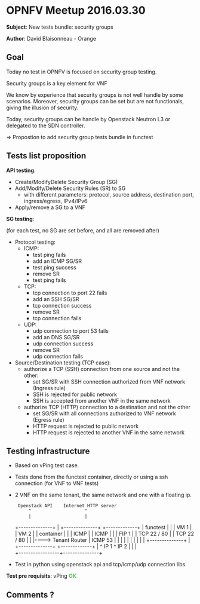 OPNFV Meetup 2016.03.30
==============================

**Subject**: New tests bundle: security groups

**Author**: David Blaisonneau - Orange

Goal
------------------

Today no test in OPNFV is focused on security group testing.

Security groups is a key element for VNF

We know by experience that security groups is not well handle by some scenarios. Moreover, security groups can be set
but are not functionals, giving the illusion of security.

Today, security groups can be handle by Openstack Neutron L3 or delegated to the SDN controller.

=> Propostion to add security group tests bundle in functest


Tests list proposition
----------------------

**API testing**:

- Create/ModifyDelete Security Group (SG)
- Add/Modify/Delete Security Rules (SR) to SG
    - with different parameters: protocol, source address, destination port, ingress/egress, IPv4/IPv6
- Apply/remove a SG to a VNF

**SG testing**:

(for each test, no SG are set before, and all are removed after)

- Protocol testing:
    - ICMP:
        - test ping fails
        - add an ICMP SG/SR
        - test ping success
        - remove SR
        - test ping fails
    - TCP: 
        - tcp connection to port 22 fails
        - add an SSH SG/SR
        - tcp connection success
        - remove SR
        - tcp connection fails
    - UDP: 
        - udp connection to port 53 fails
        - add an DNS SG/SR
        - udp connection success
        - remove SR
        - udp connection fails
- Source/Destination testing (TCP case):
    - authorize a TCP (SSH) connection from one source and not the other:
        - set SG/SR with SSH connection authorized from VNF network (Ingress rule)
        - SSH is rejected for public network
        - SSH is accepted from another VNF in the same network
    - authorize TCP (HTTP) connection to a destination and not the other
        - set SG/SR with all connections authorized to VNF network (Egress rule)
        - HTTP request is rejected to public network
        - HTTP request is rejected to another VNF in the same network


Testing infrastructure
----------------------

- Based on vPing test case.
- Tests done from the functest container, directly or using a ssh connection (for VNF to VNF tests)
- 2 VNF on the same tenant, the same network and one with a floating ip.
    
       Openstack API    Internet HTTP server
           ^                    ^                                                                
           |                    |                                                                
    +--------------+            |        +--------------+   +-------------+
    | functest     |            |        |  VM 1        |   | VM 2        |
    | container    |            |        |  ICMP        |   | ICMP        |
    |              |    FIP 1   |        |  TCP 22 / 80 |   | TCP 22 / 80 |
    |              |----> Tenant Router  |  ICMP 53     |   |             |
    |              |            |        |              |   |             |
    +--------------+            |        +--------------+   +-------------+
                                |                 ^ IP 1          ^ IP 2
                                |                 |               |    
                                +-----------------+---------------+    

- Test in python using openstack api and tcp/icmp/udp connection libs.

**Test pre requisits**: vPing **<span style='color:#00FF00'>OK</span>**


Comments ?
--------------

